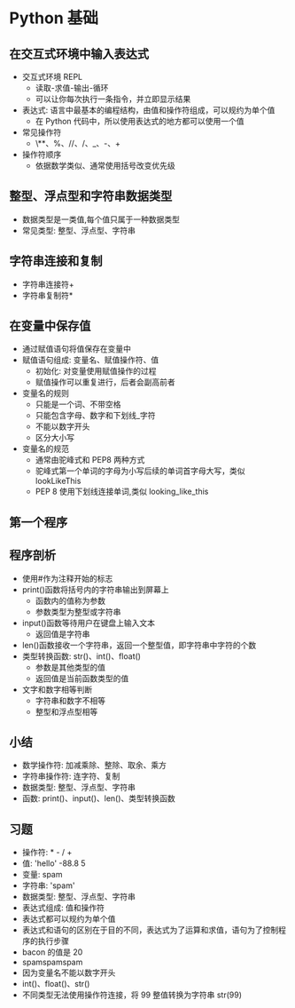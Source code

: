 # Python 基础

## 在交互式环境中输入表达式

- 交互式环境 REPL
  - 读取-求值-输出-循环
  - 可以让你每次执行一条指令，并立即显示结果
- 表达式: 语言中最基本的编程结构，由值和操作符组成，可以规约为单个值
  - 在 Python 代码中，所以使用表达式的地方都可以使用一个值
- 常见操作符
  - \\\*\*、%、//、/、\_、-、+
- 操作符顺序
  - 依据数学类似、通常使用括号改变优先级

## 整型、浮点型和字符串数据类型

- 数据类型是一类值,每个值只属于一种数据类型
- 常见类型: 整型、浮点型、字符串

## 字符串连接和复制

- 字符串连接符+
- 字符串复制符\*

## 在变量中保存值

- 通过赋值语句将值保存在变量中
- 赋值语句组成: 变量名、赋值操作符、值
  - 初始化: 对变量使用赋值操作的过程
  - 赋值操作可以重复进行，后者会副高前者
- 变量名的规则
  - 只能是一个词、不带空格
  - 只能包含字母、数字和下划线_字符
  - 不能以数字开头
  - 区分大小写
- 变量名的规范
  - 通常由驼峰式和 PEP8 两种方式
  - 驼峰式第一个单词的字母为小写后续的单词首字母大写，类似 lookLikeThis
  - PEP 8 使用下划线连接单词,类似 looking_like_this

## 第一个程序

## 程序剖析

- 使用#作为注释开始的标志
- print()函数将括号内的字符串输出到屏幕上
  - 函数内的值称为参数
  - 参数类型为整型或字符串
- input()函数等待用户在键盘上输入文本
  - 返回值是字符串
- len()函数接收一个字符串，返回一个整型值，即字符串中字符的个数
- 类型转换函数: str()、int()、float()
  - 参数是其他类型的值
  - 返回值是当前函数类型的值
- 文字和数字相等判断
  - 字符串和数字不相等
  - 整型和浮点型相等

## 小结

- 数学操作符: 加减乘除、整除、取余、乘方
- 字符串操作符: 连字符、复制
- 数据类型: 整型、浮点型、字符串
- 函数: print()、input()、len()、类型转换函数

## 习题

- 操作符: \* - / +
- 值: 'hello' -88.8 5
- 变量: spam
- 字符串: 'spam'
- 数据类型: 整型、浮点型、字符串
- 表达式组成: 值和操作符
- 表达式都可以规约为单个值
- 表达式和语句的区别在于目的不同，表达式为了运算和求值，语句为了控制程序的执行步骤
- bacon 的值是 20
- spamspamspam
- 因为变量名不能以数字开头
- int()、float()、str()
- 不同类型无法使用操作符连接，将 99 整值转换为字符串 str(99)
